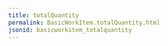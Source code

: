 ```yaml
---
title: totalQuantity
permalink: BasicWorkItem.totalQuantity.html
jsonid: basicworkitem_totalquantity
---
```

